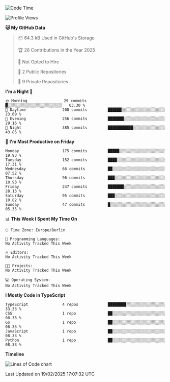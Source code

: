 <!--START_SECTION:waka-->
![Code Time](http://img.shields.io/badge/Code%20Time-0%20secs-blue)

![Profile Views](http://img.shields.io/badge/Profile%20Views-0-blue)

**🐱 My GitHub Data** 

> 📦 64.3 kB Used in GitHub's Storage 
 > 
> 🏆 26 Contributions in the Year 2025
 > 
> 🚫 Not Opted to Hire
 > 
> 📜 2 Public Repositories 
 > 
> 🔑 9 Private Repositories 
 > 
**I'm a Night 🦉** 

```text
🌞 Morning                29 commits          █░░░░░░░░░░░░░░░░░░░░░░░░   03.30 % 
🌆 Daytime                208 commits         ██████░░░░░░░░░░░░░░░░░░░   23.69 % 
🌃 Evening                256 commits         ███████░░░░░░░░░░░░░░░░░░   29.16 % 
🌙 Night                  385 commits         ███████████░░░░░░░░░░░░░░   43.85 % 
```
📅 **I'm Most Productive on Friday** 

```text
Monday                   175 commits         █████░░░░░░░░░░░░░░░░░░░░   19.93 % 
Tuesday                  152 commits         ████░░░░░░░░░░░░░░░░░░░░░   17.31 % 
Wednesday                66 commits          ██░░░░░░░░░░░░░░░░░░░░░░░   07.52 % 
Thursday                 96 commits          ███░░░░░░░░░░░░░░░░░░░░░░   10.93 % 
Friday                   247 commits         ███████░░░░░░░░░░░░░░░░░░   28.13 % 
Saturday                 95 commits          ███░░░░░░░░░░░░░░░░░░░░░░   10.82 % 
Sunday                   47 commits          █░░░░░░░░░░░░░░░░░░░░░░░░   05.35 % 
```


📊 **This Week I Spent My Time On** 

```text
🕑︎ Time Zone: Europe/Berlin

💬 Programming Languages: 
No Activity Tracked This Week

🔥 Editors: 
No Activity Tracked This Week

🐱‍💻 Projects: 
No Activity Tracked This Week

💻 Operating System: 
No Activity Tracked This Week
```

**I Mostly Code in TypeScript** 

```text
TypeScript               4 repos             ████████░░░░░░░░░░░░░░░░░   33.33 % 
CSS                      1 repo              ██░░░░░░░░░░░░░░░░░░░░░░░   08.33 % 
Go                       1 repo              ██░░░░░░░░░░░░░░░░░░░░░░░   08.33 % 
JavaScript               1 repo              ██░░░░░░░░░░░░░░░░░░░░░░░   08.33 % 
Python                   1 repo              ██░░░░░░░░░░░░░░░░░░░░░░░   08.33 % 
```



**Timeline**

![Lines of Code chart](https://raw.githubusercontent.com/rxm96/rxm96/main/assets/bar_graph.png)


 Last Updated on 19/02/2025 17:07:32 UTC
<!--END_SECTION:waka-->
